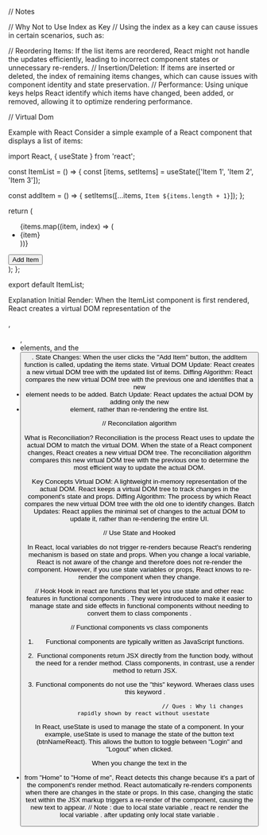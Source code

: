 //   Notes 


// Why Not to Use Index as Key
// Using the index as a key can cause issues in certain scenarios, such as:

// Reordering Items: If the list items are reordered, React might not handle the updates efficiently, leading to incorrect component states or unnecessary re-renders.
// Insertion/Deletion: If items are inserted or deleted, the index of remaining items changes, which can cause issues with component identity and state preservation.
// Performance: Using unique keys helps React identify which items have changed, been added, or removed, allowing it to optimize rendering performance. 



//                             Virtual Dom 

Example with React
Consider a simple example of a React component that displays a list of items:


import React, { useState } from 'react';

const ItemList = () => {
  const [items, setItems] = useState(['Item 1', 'Item 2', 'Item 3']);

  const addItem = () => {
    setItems([...items, `Item ${items.length + 1}`]);
  };

  return (
    <div>
      <ul>
        {items.map((item, index) => (
          <li key={index}>{item}</li>
        ))}
      </ul>
      <button onClick={addItem}>Add Item</button>
    </div>
  );
};

export default ItemList;

Explanation
Initial Render: When the ItemList component is first rendered, React creates a virtual DOM representation of the <div>, <ul>, <li> elements, and the <button>.
State Changes: When the user clicks the "Add Item" button, the addItem function is called, updating the items state.
Virtual DOM Update: React creates a new virtual DOM tree with the updated list of items.
Diffing Algorithm: React compares the new virtual DOM tree with the previous one and identifies that a new <li> element needs to be added.
Batch Update: React updates the actual DOM by adding only the new <li> element, rather than re-rendering the entire list.



//                      Reconcilation algorithm 


What is Reconciliation?
Reconciliation is the process React uses to update the actual DOM to match the virtual DOM. When the state of a React component changes, React creates a new virtual DOM tree. The reconciliation algorithm compares this new virtual DOM tree with the previous one to determine the most efficient way to update the actual DOM.

Key Concepts
Virtual DOM: A lightweight in-memory representation of the actual DOM. React keeps a virtual DOM tree to track changes in the component's state and props.
Diffing Algorithm: The process by which React compares the new virtual DOM tree with the old one to identify changes.
Batch Updates: React applies the minimal set of changes to the actual DOM to update it, rather than re-rendering the entire UI.



//                   Use State and Hooked 

In React, local variables do not trigger re-renders because React's rendering mechanism is based on state and props. When you change a local variable, React is not aware of the change and therefore does not re-render the component. However, if you use state variables or props, React knows to re-render the component when they change.


// Hook 
Hook in react are functions that let you use state and other reac features in functional components . They were introduced to make it 
easier to manage state and side effects  in functional components without needing to convert them to class components .



//                                     Functional components vs class components 
1. Functional components are typically written as JavaScript functions. 

2.  Functional components return JSX directly from the function body, without the need for a render method. Class components, in contrast, use a render method to return JSX.


3. Functional components do not use the "this" keyword. Wheraes class uses this keyword .



                                         // Ques : Why li changes rapidly shown by react without usestate 
In React, useState is used to manage the state of a component. In your example, useState is used to manage the state of the button text (btnNameReact). This allows the button to toggle between "Login" and "Logout" when clicked.

When you change the text in the <li> from "Home" to "Home of me", React detects this change because it's a part of the component's render method. React automatically re-renders components when there are changes in the state or props. In this case, changing the static text within the JSX markup triggers a re-render of the component, causing the new text to appear.
// Note : due to local state variable , react re render the local variable .  after updating only local state variable .  